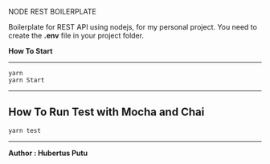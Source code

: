 NODE REST BOILERPLATE

Boilerplate for REST API using nodejs, for my personal project. You need to create the  **.env** file in your project folder. 

**How To Start**

----

    yarn
    yarn Start
----
**How To Run Test with Mocha and Chai**
----

    yarn test
----
**Author : Hubertus Putu**